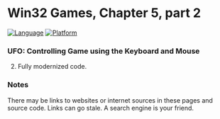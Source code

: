 # Win32 Games, Chapter 5, part 2
[![Language](https://img.shields.io/badge/Language%20-C++-blue.svg)](https://github.com/GeorgePimpleton/Win32-games/)
[![Platform](https://img.shields.io/badge/Platform%20-Win32-blue.svg)](https://github.com/GeorgePimpleton/Win32-games/)
### UFO: Controlling Game using the Keyboard and Mouse

2. Fully modernized code.

### Notes
There may be links to websites or internet sources in these pages and source code. Links can go stale. A search engine is your friend.
